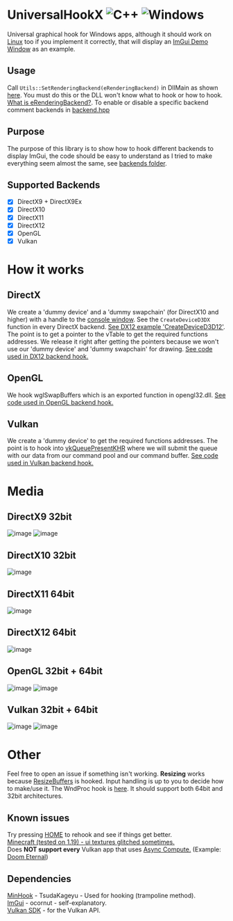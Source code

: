 # UniversalHookX ![C++](https://img.shields.io/badge/language-C%2B%2B-%23f34b7d.svg) ![Windows](https://img.shields.io/badge/platform-Windows-0078d7.svg)
Universal graphical hook for Windows apps, although it should work on [Linux](https://user-images.githubusercontent.com/53657322/176435063-c1511ee4-462c-47f2-9f3a-1cc983c73310.png) too if you implement it correctly, that will display an [ImGui Demo Window](https://github.com/bruhmoment21/UniversalHookX/blob/8bb97657c53a802d7db20feec65cd43ed8bfe0c8/UniversalHookX/src/dependencies/imgui/imgui_demo.cpp#L266) as an example.

## Usage
Call `Utils::SetRenderingBackend(eRenderingBackend)` in DllMain as shown [here](https://github.com/bruhmoment21/UniversalHookX/blob/main/UniversalHookX/src/dllmain.cpp#L19).
You must do this or the DLL won't know what to hook or how to hook. [What is eRenderingBackend?](https://github.com/bruhmoment21/UniversalHookX/blob/main/UniversalHookX/src/utils/utils.hpp#L3). To enable or disable a specific backend comment backends in [backend.hpp](https://github.com/bruhmoment21/UniversalHookX/blob/main/UniversalHookX/src/backend.hpp)

## Purpose
The purpose of this library is to show how to hook different backends to display ImGui, the code should be easy to understand as I tried to make everything seem almost the same, see [backends folder](https://github.com/bruhmoment21/UniversalHookX/tree/main/UniversalHookX/src/hooks/backend).

## Supported Backends
- [x] DirectX9 + DirectX9Ex
- [x] DirectX10
- [x] DirectX11
- [x] DirectX12
- [x] OpenGL
- [x] Vulkan

# How it works
## DirectX
We create a 'dummy device' and a 'dummy swapchain' (for DirectX10 and higher) with a handle to the [console window](https://docs.microsoft.com/en-us/windows/console/getconsolewindow). See the `CreateDeviceD3DX` function in every DirectX backend. [See DX12 example 'CreateDeviceD3D12'](https://github.com/bruhmoment21/UniversalHookX/blob/main/UniversalHookX/src/hooks/backend/dx12/hook_directx12.cpp#L41-L70). The point is to get a pointer to the vTable to get the required functions addresses. We release it right after getting the pointers because we won't use our 'dummy device' and 'dummy swapchain' for drawing. [See code used in DX12 backend hook.](https://github.com/bruhmoment21/UniversalHookX/blob/main/UniversalHookX/src/hooks/backend/dx12/hook_directx12.cpp#L214-L259)
## OpenGL
We hook wglSwapBuffers which is an exported function in opengl32.dll. [See code used in OpenGL backend hook.](https://github.com/bruhmoment21/UniversalHookX/blob/main/UniversalHookX/src/hooks/backend/opengl/hook_opengl.cpp#L55-L60)
## Vulkan
We create a 'dummy device' to get the required functions addresses. The point is to hook into [vkQueuePresentKHR](https://www.khronos.org/registry/vulkan/specs/1.3-extensions/man/html/vkQueuePresentKHR.html) where we will submit the queue with our data from our command pool and our command buffer. [See code used in Vulkan backend hook.](https://github.com/bruhmoment21/UniversalHookX/blob/main/UniversalHookX/src/hooks/backend/vulkan/hook_vulkan.cpp#L300-L311)

# Media
## DirectX9 32bit
![image](https://user-images.githubusercontent.com/53657322/173915161-0c683d0f-7a50-4272-ad4d-3b4e1aaa7939.png)
![image](https://user-images.githubusercontent.com/53657322/173915463-4d19c09c-ab47-443c-9efa-2af49decd3aa.png)
## DirectX10 32bit
![image](https://user-images.githubusercontent.com/53657322/173996412-d842d04c-6ed9-4cd8-87b3-e83fca8dfabe.png)
## DirectX11 64bit
![image](https://user-images.githubusercontent.com/53657322/173915680-598f9a9c-9f63-457d-a9dd-ee5b04da1f31.png)
## DirectX12 64bit
![image](https://user-images.githubusercontent.com/53657322/173922887-f56629da-58bd-4ce6-b818-211c74cad6ab.png)
## OpenGL 32bit + 64bit
![image](https://user-images.githubusercontent.com/53657322/174028360-a59d71e8-de1a-4e79-8df4-8dd40b10775e.png)
![image](https://user-images.githubusercontent.com/53657322/174029463-a7e24813-850b-4261-86b7-4c26fb18a34b.png)
## Vulkan 32bit + 64bit
![image](https://user-images.githubusercontent.com/53657322/175804247-681dd228-5d18-462a-82e4-bd9eab90bdcb.png)
![image](https://user-images.githubusercontent.com/53657322/176169557-d278097a-2e1e-40a1-ac07-2d87865ab363.png)

# Other
Feel free to open an issue if something isn't working. **Resizing** works because [ResizeBuffers](https://docs.microsoft.com/en-us/windows/win32/api/dxgi/nf-dxgi-idxgiswapchain-resizebuffers) is hooked. Input handling is up to you to decide how to make/use it. The WndProc hook is [here](https://github.com/bruhmoment21/UniversalHookX/blob/main/UniversalHookX/src/hooks/hooks.cpp#L41). It should support both 64bit and 32bit architectures.

## Known issues
Try pressing [HOME](https://github.com/bruhmoment21/UniversalHookX/blob/main/UniversalHookX/src/hooks/hooks.cpp#L46-L49) to rehook and see if things get better.    
[Minecraft (tested on 1.19) - ui textures glitched sometimes.](https://user-images.githubusercontent.com/53657322/174030423-aa92e780-057e-451d-9d60-ddd20f668d03.png)  
Does **NOT support every** Vulkan app that uses [Async Compute.](https://stackoverflow.com/questions/65076869/vulkan-queue-families-clarification) (Example: [Doom Eternal](https://github.com/bruhmoment21/UniversalHookX/issues/3#issuecomment-1191235540))

## Dependencies
[MinHook](https://github.com/TsudaKageyu/minhook) - TsudaKageyu - Used for hooking (trampoline method).  
[ImGui](https://github.com/ocornut/imgui) - ocornut - self-explanatory.  
[Vulkan SDK](https://vulkan.lunarg.com/) - for the Vulkan API.
